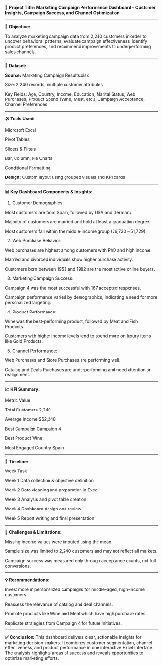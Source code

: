 **📌 Project Title: Marketing Campaign Performance Dashboard – Customer Insights, Campaign Success, and Channel Optimization**

-----------------------------------------------------------------------------------------------------------
**🎯 Objective:**

To analyze marketing campaign data from 2,240 customers in order to uncover behavioral patterns, evaluate campaign effectiveness, identify product preferences, and recommend improvements to underperforming sales channels.

-----------------------------------------------------------------------------------------------------------
**📁 Dataset:**

**Source:** Marketing Campaign Results.xlsx

Size: 2,240 records, multiple customer attributes

Key Fields: Age, Country, Income, Education, Marital Status, Web Purchases, Product Spend (Wine, Meat, etc.), Campaign Acceptance, Channel Preferences

-----------------------------------------------------------------------------------------------------------
**🛠️ Tools Used:**

Microsoft Excel

Pivot Tables

Slicers & Filters

Bar, Column, Pie Charts

Conditional Formatting

**Design:** Custom layout using grouped visuals and KPI cards

-----------------------------------------------------------------------------------------------------------
**📊 Key Dashboard Components & Insights:**

1. Customer Demographics:

Most customers are from Spain, followed by USA and Germany.

Majority of customers are married and hold at least a graduation degree.

Most customers fall within the middle-income group (26,730 – 51,729).

2. Web Purchase Behavior:

Web purchases are highest among customers with PhD and high income.

Married and divorced individuals show higher purchase activity.

Customers born between 1953 and 1982 are the most active online buyers.

3. Marketing Campaign Success:

Campaign 4 was the most successful with 167 accepted responses.

Campaign performance varied by demographics, indicating a need for more personalized targeting.

4. Product Performance:

Wine was the best-performing product, followed by Meat and Fish Products.

Customers with higher income levels tend to spend more on luxury items like Gold Products.

5. Channel Performance:

Web Purchases and Store Purchases are performing well.

Catalog and Deals Purchases are underperforming and need attention or realignment.

-----------------------------------------------------------------------------------------------------------
**📈 KPI Summary:**

Metric	Value

Total Customers	2,240

Average Income	$52,248

Best Campaign	Campaign 4

Best Product	Wine

Most Engaged Country	Spain

-----------------------------------------------------------------------------------------------------------
**📅 Timeline:**

Week	Task

Week 1	Data collection & objective definition

Week 2	Data cleaning and preparation in Excel

Week 3	Analysis and pivot table creation

Week 4	Dashboard design and review

Week 5	Report writing and final presentation

-----------------------------------------------------------------------------------------------------------
**📌 Challenges & Limitations:**

Missing income values were imputed using the mean.

Sample size was limited to 2,240 customers and may not reflect all markets.

Campaign success was measured only through acceptance counts, not full conversions.

-----------------------------------------------------------------------------------------------------------
**💡 Recommendations:**

Invest more in personalized campaigns for middle-aged, high-income customers.

Reassess the relevance of catalog and deal channels.

Promote products like Wine and Meat which have high purchase rates.

Replicate strategies from Campaign 4 for future initiatives.

-----------------------------------------------------------------------------------------------------------
**✅ Conclusion:**
This dashboard delivers clear, actionable insights for marketing decision-makers. It combines customer segmentation, channel effectiveness, and product performance in one interactive Excel interface. The analysis highlights areas of success and reveals opportunities to optimize marketing efforts.
